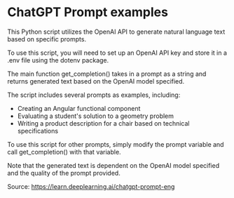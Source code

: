 # ChatGPT Prompt examples

This Python script utilizes the OpenAI API to generate natural language text based on specific prompts.

To use this script, you will need to set up an OpenAI API key and store it in a .env file using the dotenv package.

The main function get_completion() takes in a prompt as a string and returns generated text based on the OpenAI model specified.

The script includes several prompts as examples, including:

- Creating an Angular functional component
- Evaluating a student's solution to a geometry problem
- Writing a product description for a chair based on technical specifications

To use this script for other prompts, simply modify the prompt variable and call get_completion() with that variable.

Note that the generated text is dependent on the OpenAI model specified and the quality of the prompt provided.

Source: https://learn.deeplearning.ai/chatgpt-prompt-eng
